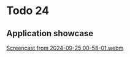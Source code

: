 # Todo 24

## Application showcase
[Screencast from 2024-09-25 00-58-01.webm](https://github.com/user-attachments/assets/6e190858-1040-4b1d-959f-82794911a9b0)
